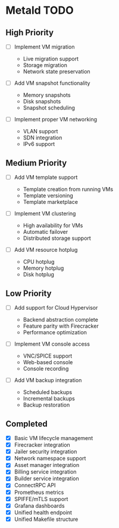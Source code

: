 # Metald TODO

## High Priority

- [ ] Implement VM migration
  - Live migration support
  - Storage migration
  - Network state preservation

- [ ] Add VM snapshot functionality
  - Memory snapshots
  - Disk snapshots
  - Snapshot scheduling

- [ ] Implement proper VM networking
  - VLAN support
  - SDN integration
  - IPv6 support

## Medium Priority

- [ ] Add VM template support
  - Template creation from running VMs
  - Template versioning
  - Template marketplace

- [ ] Implement VM clustering
  - High availability for VMs
  - Automatic failover
  - Distributed storage support

- [ ] Add VM resource hotplug
  - CPU hotplug
  - Memory hotplug
  - Disk hotplug

## Low Priority

- [ ] Add support for Cloud Hypervisor
  - Backend abstraction complete
  - Feature parity with Firecracker
  - Performance optimization

- [ ] Implement VM console access
  - VNC/SPICE support
  - Web-based console
  - Console recording

- [ ] Add VM backup integration
  - Scheduled backups
  - Incremental backups
  - Backup restoration

## Completed

- [x] Basic VM lifecycle management
- [x] Firecracker integration
- [x] Jailer security integration
- [x] Network namespace support
- [x] Asset manager integration
- [x] Billing service integration
- [x] Builder service integration
- [x] ConnectRPC API
- [x] Prometheus metrics
- [x] SPIFFE/mTLS support
- [x] Grafana dashboards
- [x] Unified health endpoint
- [x] Unified Makefile structure